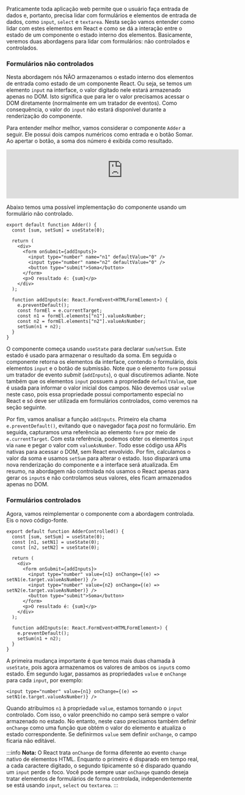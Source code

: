 Praticamente toda aplicação web permite que o usuário faça entrada de dados e, portanto, precisa lidar com formulários e elementos de entrada de dados, como `input`, `select` e `textarea`.
Nesta seção vamos entender como lidar com estes elementos em React e como se dá a interação entre o estado de um componente o estado interno dos elementos.
Basicamente, veremos duas abordagens para lidar com formulários: não controlados e controlados.

### Formulários não controlados

Nesta abordagem nós NÃO armazenamos o estado interno dos elementos de entrada como estado de um componente React.
Ou seja, se temos um elemento `input` na interface, o valor digitado nele estará armazenado apenas no DOM.
Isto significa que para ler o valor precisamos acessar o DOM diretamente (normalmente em um tratador de eventos).
Como consequência, o valor do `input` não estará disponível durante a renderização do componente.

Para entender melhor melhor, vamos considerar o componente `Adder` a seguir.
Ele possui dois campos numéricos como entrada e o botão Somar.
Ao apertar o botão, a soma dos número é exibida como resultado.

<iframe src="https://cralmg-react-counter-s9hfmb.stackblitz.io/" style="border:4px solid #ddd; width:600px; height:120px"></iframe>

Abaixo temos uma possível implementação do componente usando um formulário não controlado.

```tsx
export default function Adder() {
  const [sum, setSum] = useState(0);

  return (
    <div>
      <form onSubmit={addInputs}>
        <input type="number" name="n1" defaultValue="0" />
        <input type="number" name="n2" defaultValue="0" />
        <button type="submit">Soma</button>
      </form>
      <p>O resultado é: {sum}</p>
    </div>
  );

  function addInputs(e: React.FormEvent<HTMLFormElement>) {
    e.preventDefault();
    const formEl = e.currentTarget;
    const n1 = formEl.elements["n1"].valueAsNumber;
    const n2 = formEl.elements["n2"].valueAsNumber;
    setSum(n1 + n2);
  }
}
```

O componente começa usando `useState` para declarar `sum`/`setSum`.
Este estado é usado para armazenar o resultado da soma.
Em seguida o componente retorna os elementos da interface, contendo o formulário, dois elementos `input` e o botão de submissão.
Note que o elemento `form` possui um tratador de evento _submit_ (`addInputs`), o qual discutiremos adiante.
Note também que os elementos `input` possuem a propriedade `defaultValue`, que é usada para informar o valor inicial dos campos.
Não devemos usar `value` neste caso, pois essa propriedade possui comportamento especial no React e só deve ser utilizada em formulários controlados, como veremos na seção seguinte.

Por fim, vamos analisar a função `addInputs`.
Primeiro ela chama `e.preventDefault()`, evitando que o navegador faça _post_ no formulário.
Em seguida, capturamos uma referência ao elemento `form` por meio de `e.currentTarget`.
Com esta referência, podemos obter os elementos `input` via `name` e pegar o valor com `valueAsNumber`.
Todo esse código usa APIs nativas para acessar o DOM, sem React envolvido.
Por fim, calculamos o valor da soma e usamos `setSum` para alterar o estado.
Isso disparará uma nova renderização do componente e a interface será atualizada.
Em resumo, na abordagem não controlada nós usamos o React apenas para gerar os `input`s e não controlamos seus valores, eles ficam armazenados apenas no DOM.

### Formulários controlados

Agora, vamos reimplementar o componente com a abordagem controlada. Eis o novo código-fonte.

```tsx
export default function AdderControlled() {
  const [sum, setSum] = useState(0);
  const [n1, setN1] = useState(0);
  const [n2, setN2] = useState(0);

  return (
    <div>
      <form onSubmit={addInputs}>
        <input type="number" value={n1} onChange={(e) => setN1(e.target.valueAsNumber)} />
        <input type="number" value={n2} onChange={(e) => setN2(e.target.valueAsNumber)} />
        <button type="submit">Soma</button>
      </form>
      <p>O resultado é: {sum}</p>
    </div>
  );

  function addInputs(e: React.FormEvent<HTMLFormElement>) {
    e.preventDefault();
    setSum(n1 + n2);
  }
}
```

A primeira mudança importante é que temos mais duas chamada à `useState`, pois agora armazenamos os valores de ambos os `input`s como estado.
Em segundo lugar, passamos as propriedades `value` e `onChange` para cada `input`, por exemplo:

```tsx
<input type="number" value={n1} onChange={(e) => setN1(e.target.valueAsNumber)} />
```

Quando atribuímos `n1` à propriedade `value`, estamos tornando o `input` controlado.
Com isso, o valor preenchido no campo será sempre o valor armazenado no estado.
No entanto, neste caso precisamos também definir `onChange` como uma função que obtém o valor do elemento e atualiza o estado correspondente.
Se definirmos `value` sem definir `onChange`, o campo ficaria não editável.

:::info
**Nota:**
O React trata `onChange` de forma diferente ao evento `change` nativo de elementos HTML.
Enquanto o primeiro é disparado em tempo real, a cada caractere digitado, o segundo tipicamente só é disparado quando um `input` perde o foco.
Você pode sempre usar `onChange` quando deseja tratar elementos de formulários de forma controlada, independentemente se está usando `input`, `select` ou `textarea`.
:::
